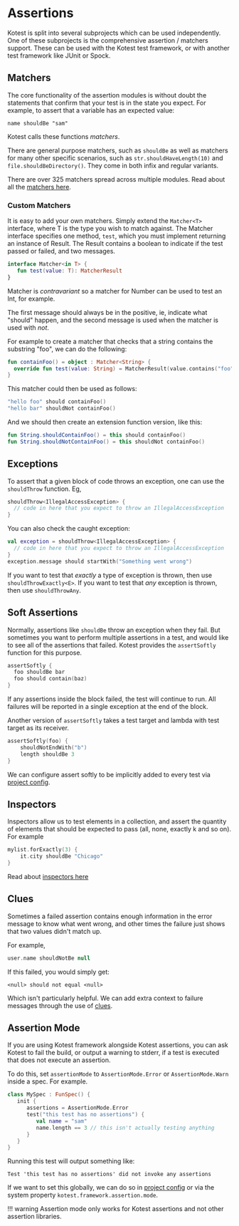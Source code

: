 Assertions
==========

Kotest is split into several subprojects which can be used independently. One of these subprojects is
the comprehensive assertion / matchers support. These can be used with the Kotest test framework, or with
another test framework like JUnit or Spock.

## Matchers

The core functionality of the assertion modules is without doubt the statements that
confirm that your test is in the state you expect. For example, to assert that a variable has an expected value:

`name shouldBe "sam"`

Kotest calls these functions _matchers_.

There are general purpose matchers, such as `shouldBe` as well as matchers for many other specific scenarios,
such as `str.shouldHaveLength(10)` and `file.shouldBeDirectory()`. They come in both infix and regular variants.

There are over 325 matchers spread across multiple modules. Read about all the [matchers here](matchers.md).




### Custom Matchers

It is easy to add your own matchers. Simply extend the `Matcher<T>` interface, where T is the type you wish to match against.
The Matcher interface specifies one method, `test`, which you must implement returning an instance of Result.
The Result contains a boolean to indicate if the test passed or failed, and two messages.

```kotlin
interface Matcher<in T> {
   fun test(value: T): MatcherResult
}
```

Matcher is _contravariant_ so a matcher for Number can be used to test an Int, for example.

The first message should always be in the positive, ie, indicate what "should" happen, and the second message
is used when the matcher is used with _not_.

For example to create a matcher that checks that a string contains the substring "foo", we can do the following:

```kotlin
fun containFoo() = object : Matcher<String> {
  override fun test(value: String) = MatcherResult(value.contains("foo"), "String $value should include foo", "String $value should not include foo")
}
```
This matcher could then be used as follows:

```kotlin
"hello foo" should containFoo()
"hello bar" shouldNot containFoo()
```

And we should then create an extension function version, like this:

```kotlin
fun String.shouldContainFoo() = this should containFoo()
fun String.shouldNotContainFoo() = this shouldNot containFoo()
```






## Exceptions

To assert that a given block of code throws an exception, one can use the `shouldThrow` function. Eg,

```kotlin
shouldThrow<IllegalAccessException> {
  // code in here that you expect to throw an IllegalAccessException
}
```

You can also check the caught exception:

```kotlin
val exception = shouldThrow<IllegalAccessException> {
  // code in here that you expect to throw an IllegalAccessException
}
exception.message should startWith("Something went wrong")
```

If you want to test that _exactly_ a type of exception is thrown, then use `shouldThrowExactly<E>`.
If you want to test that _any_ exception is thrown, then use `shouldThrowAny`.





## Soft Assertions

Normally, assertions like `shouldBe` throw an exception when they fail.
But sometimes you want to perform multiple assertions in a test, and
would like to see all of the assertions that failed. Kotest provides
the `assertSoftly` function for this purpose.

```kotlin
assertSoftly {
  foo shouldBe bar
  foo should contain(baz)
}
```

If any assertions inside the block failed, the test will continue to
run. All failures will be reported in a single exception at the end of
the block.

Another version of `assertSoftly` takes a test target and lambda with test target as its receiver.

```kotlin
assertSoftly(foo) {
    shouldNotEndWith("b")
    length shouldBe 3
}
```


We can configure assert softly to be implicitly added to every test via [project config](project_config.md).



## Inspectors

Inspectors allow us to test elements in a collection, and assert the quantity of elements that should be
expected to pass (all, none, exactly k and so on). For example

```kotlin
mylist.forExactly(3) {
    it.city shouldBe "Chicago"
}
```

Read about [inspectors here](inspectors.md)




## Clues

Sometimes a failed assertion contains enough information in the error message to know what went wrong, and other times the failure just shows that two values didn't match up.

For example,

```kotlin
user.name shouldNotBe null
```

If this failed, you would simply get:

```
<null> should not equal <null>
```

Which isn't particularly helpful. We can add extra context to failure messages through the use of [clues](clues.md).



## Assertion Mode


If you are using Kotest framework alongside Kotest assertions, you can ask Kotest to fail the build, or output a warning to stderr, if a test is executed that does not execute an assertion.

To do this, set `assertionMode` to `AssertionMode.Error` or `AssertionMode.Warn` inside a spec. For example.

```kotlin
class MySpec : FunSpec() {
   init {
      assertions = AssertionMode.Error
      test("this test has no assertions") {
         val name = "sam"
         name.length == 3 // this isn't actually testing anything
      }
   }
}
```

Running this test will output something like:

```
Test 'this test has no assertions' did not invoke any assertions
```

If we want to set this globally, we can do so in [project config](project_config.md) or via the system property `kotest.framework.assertion.mode`.


!!! warning
    Assertion mode only works for Kotest assertions and not other assertion libraries.

